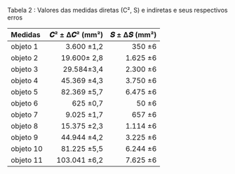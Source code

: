 Tabela 2 : Valores das medidas diretas (C², S) e indiretas e seus respectivos erros

| Medidas   |   𝑪² ± ∆𝑪² (mm²)  |    𝑺 ± ∆𝑺 (mm²)|
|:----------|------------------:|----------------:|
| objeto 1  |         3.600 ±1,2|         350   ±6|
| objeto 2  |        19.600± 2,8|       1.625   ±6|
| objeto 3  |        29.584±3,4 |       2.300   ±6|
| objeto 4  |        45.369 ±4,3|       3.750   ±6|
| objeto 5  |        82.369 ±5,7|       6.475   ±6|
| objeto 6  |           625 ±0,7|          50   ±6|
| objeto 7  |         9.025 ±1,7|         657   ±6|
| objeto 8  |        15.375 ±2,3|       1.114   ±6|
| objeto 9  |        44.944 ±4,2|       3.225   ±6|
| objeto 10 |        81.225 ±5,5|       6.244   ±6|
| objeto 11 |       103.041 ±6,2|       7.625   ±6|

